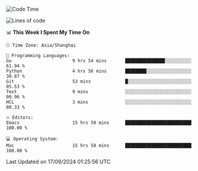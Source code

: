 <!--START_SECTION:waka-->
![Code Time](http://img.shields.io/badge/Code%20Time-2%2C186%20hrs%2044%20mins-blue)

![Lines of code](https://img.shields.io/badge/From%20Hello%20World%20I%27ve%20Written-308.0%20thousand%20lines%20of%20code-blue)

📊 **This Week I Spent My Time On** 

```text
🕑︎ Time Zone: Asia/Shanghai

💬 Programming Languages: 
Go                       9 hrs 54 mins       ███████████████░░░░░░░░░░   61.94 % 
Python                   4 hrs 56 mins       ████████░░░░░░░░░░░░░░░░░   30.87 % 
Git                      53 mins             █░░░░░░░░░░░░░░░░░░░░░░░░   05.53 % 
Text                     9 mins              ░░░░░░░░░░░░░░░░░░░░░░░░░   00.96 % 
HCL                      3 mins              ░░░░░░░░░░░░░░░░░░░░░░░░░   00.33 % 

🔥 Editors: 
Emacs                    15 hrs 58 mins      █████████████████████████   100.00 % 

💻 Operating System: 
Mac                      15 hrs 58 mins      █████████████████████████   100.00 % 
```


 Last Updated on 17/09/2024 01:25:56 UTC
<!--END_SECTION:waka-->
